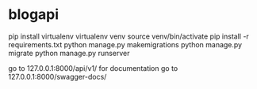# blogapi

pip install virtualenv
virtualenv venv
source venv/bin/activate
pip install -r requirements.txt
python manage.py makemigrations
python manage.py migrate
python manage.py runserver

go to 127.0.0.1:8000/api/v1/
for documentation go to 127.0.0.1:8000/swagger-docs/
